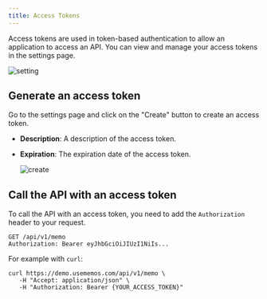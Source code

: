 ```yaml
---
title: Access Tokens
---
```


Access tokens are used in token-based authentication to allow an application to access an API. You can view and manage your access tokens in the settings page.

![setting](/content/docs/security/access-tokens/setting.png)

## Generate an access token

Go to the settings page and click on the "Create" button to create an access token.

- **Description**: A description of the access token.
- **Expiration**: The expiration date of the access token.

  ![create](/content/docs/security/access-tokens/create.png)

## Call the API with an access token

To call the API with an access token, you need to add the `Authorization` header to your request.

```
GET /api/v1/memo
Authorization: Bearer eyJhbGciOiJIUzI1NiIs...
```

For example with `curl`:

```shell
curl https://demo.usememos.com/api/v1/memo \
   -H "Accept: application/json" \
   -H "Authorization: Bearer {YOUR_ACCESS_TOKEN}"
```
